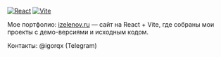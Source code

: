 [![React](https://img.shields.io/badge/React-61DAFB?logo=react&logoColor=black)](https://reactjs.org/)
[![Vite](https://img.shields.io/badge/Vite-646CFF?logo=vite&logoColor=white)](https://vitejs.dev/)

Мое портфолио: [izelenov.ru](http://izelenov.ru) — сайт на React + Vite, где собраны мои проекты с демо-версиями и исходным кодом.

Контакты: @igorqx (Telegram)

